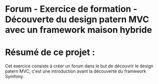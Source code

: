 # Forum - Exercice de formation - Découverte du design patern MVC avec un framework maison hybride

# Résumé de ce projet :

Cet exercice consiste à créer un forum dans le but de découvrir le design patern MVC, c'est une introduction avant la découverte du framework Symfony.


